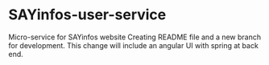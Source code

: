 # SAYinfos-user-service
Micro-service for SAYinfos website
Creating README file and a new branch for development. This change will include an angular UI with spring at back end.
